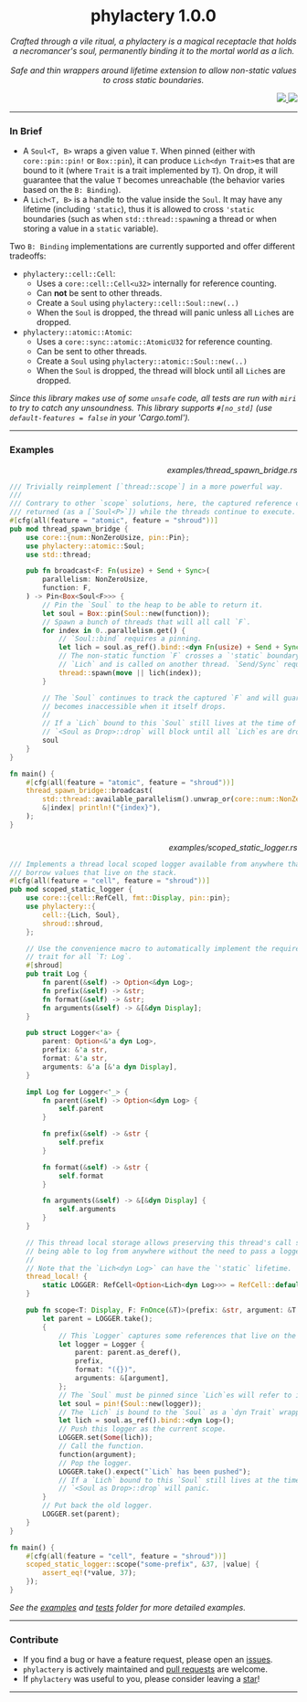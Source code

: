 <div align="center"> <h1> phylactery 1.0.0 </h1> </div>

<p align="center">
    <i>
Crafted through a vile ritual, a phylactery is a magical receptacle that holds a necromancer's soul, permanently binding it to the mortal world as a lich.
<br/><br/>
Safe and thin wrappers around lifetime extension to allow non-static values to cross static boundaries.
    </i>
</p>

<div align="right">
    <a href="https://github.com/Magicolo/phylactery/actions/workflows/test.yml"> <img src="https://github.com/Magicolo/phylactery/actions/workflows/test.yml/badge.svg"> </a>
    <a href="https://crates.io/crates/phylactery"> <img src="https://img.shields.io/crates/v/phylactery.svg"> </a>
</div>

---
### In Brief
- A `Soul<T, B>` wraps a given value `T`. When pinned (either with `core::pin::pin!` or `Box::pin`), it can produce `Lich<dyn Trait>`es that are bound to it (where `Trait` is a trait implemented by `T`). On drop, it will guarantee that the value `T` becomes unreachable (the behavior varies based on the `B: Binding`).
- A `Lich<T, B>` is a handle to the value inside the `Soul`. It may have any lifetime (including `'static`), thus it is allowed to cross `'static` boundaries (such as when `std::thread::spawn`ing a thread or when storing a value in a `static` variable).

Two `B: Binding` implementations are currently supported and offer different tradeoffs:
- `phylactery::cell::Cell`:
    - Uses a `core::cell::Cell<u32>` internally for reference counting.
    - Can **not** be sent to other threads.
    - Create a `Soul` using `phylactery::cell::Soul::new(..)`
    - When the `Soul` is dropped, the thread will panic unless all `Lich`es are dropped.
- `phylactery::atomic::Atomic`:
    - Uses a `core::sync::atomic::AtomicU32` for reference counting.
    - Can be sent to other threads.
    - Create a `Soul` using `phylactery::atomic::Soul::new(..)`
    - When the `Soul` is dropped, the thread will block until all `Lich`es are dropped.
    
*Since this library makes use of some `unsafe` code, all tests are run with `miri` to try to catch any unsoundness.*
*This library supports `#[no_std]` (use `default-features = false` in your 'Cargo.toml').*

---
### Examples

<p align="right"><i> examples/thread_spawn_bridge.rs </i></p>

```rust
/// Trivially reimplement [`thread::scope`] in a more powerful way.
///
/// Contrary to other `scope` solutions, here, the captured reference can be
/// returned (as a [`Soul<P>`]) while the threads continue to execute.
#[cfg(all(feature = "atomic", feature = "shroud"))]
pub mod thread_spawn_bridge {
    use core::{num::NonZeroUsize, pin::Pin};
    use phylactery::atomic::Soul;
    use std::thread;

    pub fn broadcast<F: Fn(usize) + Send + Sync>(
        parallelism: NonZeroUsize,
        function: F,
    ) -> Pin<Box<Soul<F>>> {
        // Pin the `Soul` to the heap to be able to return it.
        let soul = Box::pin(Soul::new(function));
        // Spawn a bunch of threads that will all call `F`.
        for index in 0..parallelism.get() {
            // `Soul::bind` requires a pinning.
            let lich = soul.as_ref().bind::<dyn Fn(usize) + Send + Sync>();
            // The non-static function `F` crosses a `'static` boundary protected by the
            // `Lich` and is called on another thread. `Send/Sync` requirements still apply.
            thread::spawn(move || lich(index));
        }

        // The `Soul` continues to track the captured `F` and will guarantee that it
        // becomes inaccessible when it itself drops.
        //
        // If a `Lich` bound to this `Soul` still lives at the time of drop,
        // `<Soul as Drop>::drop` will block until all `Lich`es are dropped.
        soul
    }
}

fn main() {
    #[cfg(all(feature = "atomic", feature = "shroud"))]
    thread_spawn_bridge::broadcast(
        std::thread::available_parallelism().unwrap_or(core::num::NonZeroUsize::MIN),
        &|index| println!("{index}"),
    );
}

```

###

<p align="right"><i> examples/scoped_static_logger.rs </i></p>

```rust
/// Implements a thread local scoped logger available from anywhere that can
/// borrow values that live on the stack.
#[cfg(all(feature = "cell", feature = "shroud"))]
pub mod scoped_static_logger {
    use core::{cell::RefCell, fmt::Display, pin::pin};
    use phylactery::{
        cell::{Lich, Soul},
        shroud::shroud,
    };

    // Use the convenience macro to automatically implement the required `Shroud`
    // trait for all `T: Log`.
    #[shroud]
    pub trait Log {
        fn parent(&self) -> Option<&dyn Log>;
        fn prefix(&self) -> &str;
        fn format(&self) -> &str;
        fn arguments(&self) -> &[&dyn Display];
    }

    pub struct Logger<'a> {
        parent: Option<&'a dyn Log>,
        prefix: &'a str,
        format: &'a str,
        arguments: &'a [&'a dyn Display],
    }

    impl Log for Logger<'_> {
        fn parent(&self) -> Option<&dyn Log> {
            self.parent
        }

        fn prefix(&self) -> &str {
            self.prefix
        }

        fn format(&self) -> &str {
            self.format
        }

        fn arguments(&self) -> &[&dyn Display] {
            self.arguments
        }
    }

    // This thread local storage allows preserving this thread's call stack while
    // being able to log from anywhere without the need to pass a logger around.
    //
    // Note that the `Lich<dyn Log>` can have the `'static` lifetime.
    thread_local! {
        static LOGGER: RefCell<Option<Lich<dyn Log>>> = RefCell::default();
    }

    pub fn scope<T: Display, F: FnOnce(&T)>(prefix: &str, argument: &T, function: F) {
        let parent = LOGGER.take();
        {
            // This `Logger` captures some references that live on the stack.
            let logger = Logger {
                parent: parent.as_deref(),
                prefix,
                format: "({})",
                arguments: &[argument],
            };
            // The `Soul` must be pinned since `Lich`es will refer to its memory.
            let soul = pin!(Soul::new(logger));
            // The `Lich` is bound to the `Soul` as a `dyn Trait` wrapper.
            let lich = soul.as_ref().bind::<dyn Log>();
            // Push this logger as the current scope.
            LOGGER.set(Some(lich));
            // Call the function.
            function(argument);
            // Pop the logger.
            LOGGER.take().expect("`Lich` has been pushed");
            // If a `Lich` bound to this `Soul` still lives at the time of drop,
            // `<Soul as Drop>::drop` will panic.
        }
        // Put back the old logger.
        LOGGER.set(parent);
    }
}

fn main() {
    #[cfg(all(feature = "cell", feature = "shroud"))]
    scoped_static_logger::scope("some-prefix", &37, |value| {
        assert_eq!(*value, 37);
    });
}

```

_See the [examples](examples/) and [tests](tests/) folder for more detailed examples._

---
### Contribute
- If you find a bug or have a feature request, please open an [issues](https://github.com/Magicolo/phylactery/issues).
- `phylactery` is actively maintained and [pull requests](https://github.com/Magicolo/phylactery/pulls) are welcome.
- If `phylactery` was useful to you, please consider leaving a [star](https://github.com/Magicolo/phylactery)!

---
